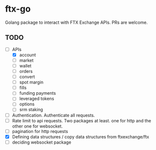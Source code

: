 # ftx-go

Golang package to interact with FTX Exchange APIs. PRs are welcome.
## TODO

* [ ] APIs
    * [x] account
    * [ ] market 
    * [ ] wallet 
    * [ ] orders
    * [ ] convert
    * [ ] spot margin 
    * [ ] fills 
    * [ ] funding payments 
    * [ ] leveraged tokens 
    * [ ] options 
    * [ ] srm staking 
* [ ] Authentication. Authenticate all requests.
* [ ] Rate limit to api requests. Two packages at least. one for http and the other one for websocket.
* [ ] pagination for http requests
* [x] Defining data structures / copy data structures from ftxexchange/ftx
* [ ] deciding websocket package
